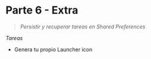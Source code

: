 # Parte 6 - Extra

> *Persistir y recuperar tareas en Shared Preferences*



*Tareas*
-  Genera tu propio Launcher icon
 

